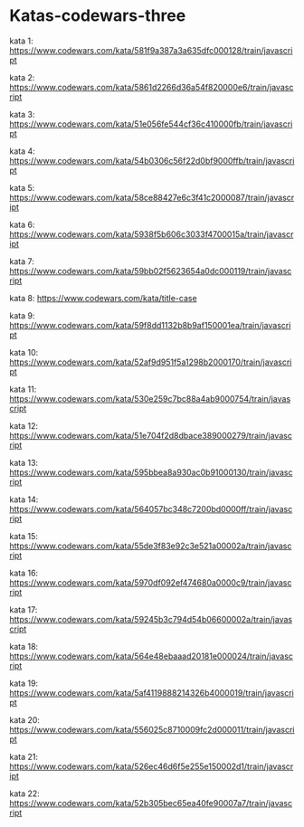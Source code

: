 # Katas-codewars-three

kata 1: https://www.codewars.com/kata/581f9a387a3a635dfc000128/train/javascript

kata 2: https://www.codewars.com/kata/5861d2266d36a54f820000e6/train/javascript

kata 3: https://www.codewars.com/kata/51e056fe544cf36c410000fb/train/javascript

kata 4: https://www.codewars.com/kata/54b0306c56f22d0bf9000ffb/train/javascript

kata 5: https://www.codewars.com/kata/58ce88427e6c3f41c2000087/train/javascript

kata 6: https://www.codewars.com/kata/5938f5b606c3033f4700015a/train/javascript

kata 7: https://www.codewars.com/kata/59bb02f5623654a0dc000119/train/javascript

kata 8: https://www.codewars.com/kata/title-case
 
kata 9: https://www.codewars.com/kata/59f8dd1132b8b9af150001ea/train/javascript

kata 10: https://www.codewars.com/kata/52af9d951f5a1298b2000170/train/javascript

kata 11: https://www.codewars.com/kata/530e259c7bc88a4ab9000754/train/javascript

kata 12: https://www.codewars.com/kata/51e704f2d8dbace389000279/train/javascript

kata 13: https://www.codewars.com/kata/595bbea8a930ac0b91000130/train/javascript

kata 14: https://www.codewars.com/kata/564057bc348c7200bd0000ff/train/javascript

kata 15: https://www.codewars.com/kata/55de3f83e92c3e521a00002a/train/javascript

kata 16: https://www.codewars.com/kata/5970df092ef474680a0000c9/train/javascript

kata 17: https://www.codewars.com/kata/59245b3c794d54b06600002a/train/javascript

kata 18: https://www.codewars.com/kata/564e48ebaaad20181e000024/train/javascript

kata 19: https://www.codewars.com/kata/5af4119888214326b4000019/train/javascript

kata 20: https://www.codewars.com/kata/556025c8710009fc2d000011/train/javascript

kata 21: https://www.codewars.com/kata/526ec46d6f5e255e150002d1/train/javascript

kata 22: https://www.codewars.com/kata/52b305bec65ea40fe90007a7/train/javascript
